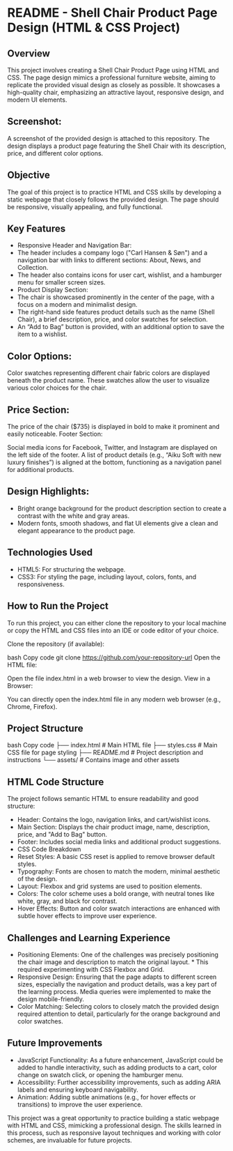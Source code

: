 # README - Shell Chair Product Page Design (HTML & CSS Project)

## Overview

This project involves creating a Shell Chair Product Page using HTML and CSS. The page design mimics a professional furniture website, aiming to replicate the provided visual design as closely as possible. It showcases a high-quality chair, emphasizing an attractive layout, responsive design, and modern UI elements.

## Screenshot:

A screenshot of the provided design is attached to this repository. The design displays a product page featuring the Shell Chair with its description, price, and different color options.

## Objective
The goal of this project is to practice HTML and CSS skills by developing a static webpage that closely follows the provided design. The page should be responsive, visually appealing, and fully functional.

## Key Features
* Responsive Header and Navigation Bar:
* The header includes a company logo ("Carl Hansen & Søn") and a navigation bar with links to different sections: About, News, and Collection.
* The header also contains icons for user cart, wishlist, and a hamburger menu for smaller screen sizes.
* Product Display Section:
* The chair is showcased prominently in the center of the page, with a focus on a modern and minimalist design.
* The right-hand side features product details such as the name (Shell Chair), a brief description, price, and color swatches for selection.
* An “Add to Bag” button is provided, with an additional option to save the item to a wishlist.

## Color Options:

Color swatches representing different chair fabric colors are displayed beneath the product name. These swatches allow the user to visualize various color choices for the chair.

## Price Section:

The price of the chair ($735) is displayed in bold to make it prominent and easily noticeable.
Footer Section:

Social media icons for Facebook, Twitter, and Instagram are displayed on the left side of the footer.
A list of product details (e.g., “Aiku Soft with new luxury finishes”) is aligned at the bottom, functioning as a navigation panel for additional products.

## Design Highlights:

* Bright orange background for the product description section to create a contrast with the white and gray areas.
* Modern fonts, smooth shadows, and flat UI elements give a clean and elegant appearance to the product page.

## Technologies Used
* HTML5: For structuring the webpage.
* CSS3: For styling the page, including layout, colors, fonts, and responsiveness.

## How to Run the Project
To run this project, you can either clone the repository to your local machine or copy the HTML and CSS files into an IDE or code editor of your choice.

Clone the repository (if available):

bash
Copy code
git clone https://github.com/your-repository-url
Open the HTML file:

Open the file index.html in a web browser to view the design.
View in a Browser:

You can directly open the index.html file in any modern web browser (e.g., Chrome, Firefox).

## Project Structure
bash
Copy code
├── index.html     # Main HTML file
├── styles.css     # Main CSS file for page styling
├── README.md      # Project description and instructions
└── assets/        # Contains image and other assets

## HTML Code Structure

The project follows semantic HTML to ensure readability and good structure:

* Header: Contains the logo, navigation links, and cart/wishlist icons.
* Main Section: Displays the chair product image, name, description, price, and "Add to Bag" button.
* Footer: Includes social media links and additional product suggestions.
* CSS Code Breakdown
* Reset Styles: A basic CSS reset is applied to remove browser default styles.
* Typography: Fonts are chosen to match the modern, minimal aesthetic of the design.
* Layout: Flexbox and grid systems are used to position elements.
* Colors: The color scheme uses a bold orange, with neutral tones like white, gray, and black for contrast.
* Hover Effects: Button and color swatch interactions are enhanced with subtle hover effects to improve user experience.

## Challenges and Learning Experience
*  Positioning Elements: One of the challenges was precisely positioning the chair image and description to match the original layout. * This required experimenting with CSS Flexbox and Grid.
* Responsive Design: Ensuring that the page adapts to different screen sizes, especially the navigation and product details, was a key part of the learning process. Media queries were implemented to make the design mobile-friendly.
* Color Matching: Selecting colors to closely match the provided design required attention to detail, particularly for the orange background and color swatches.

## Future Improvements

* JavaScript Functionality: As a future enhancement, JavaScript could be added to handle interactivity, such as adding products to a cart, color change on swatch click, or opening the hamburger menu.
* Accessibility: Further accessibility improvements, such as adding ARIA labels and ensuring keyboard navigability.
* Animation: Adding subtle animations (e.g., for hover effects or transitions) to improve the user experience.


This project was a great opportunity to practice building a static webpage with HTML and CSS, mimicking a professional design. The skills learned in this process, such as responsive layout techniques and working with color schemes, are invaluable for future projects.
